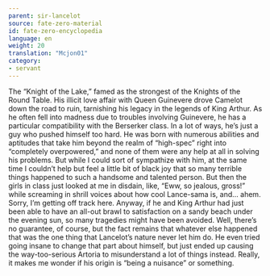 ```yaml
---
parent: sir-lancelot
source: fate-zero-material
id: fate-zero-encyclopedia
language: en
weight: 20
translation: "Mcjon01"
category:
- servant
---
```


The “Knight of the Lake,” famed as the strongest of the Knights of the Round Table.
His illicit love affair with Queen Guinevere drove Camelot down the road to ruin, tarnishing his legacy in the legends of King Arthur.
As he often fell into madness due to troubles involving Guinevere, he has a particular compatibility with the Berserker class. In a lot of ways, he’s just a guy who pushed himself too hard.
He was born with numerous abilities and aptitudes that take him beyond the realm of “high-spec” right into “completely overpowered,” and none of them were any help at all in solving his problems. But while I could sort of sympathize with him, at the same time I couldn’t help but feel a little bit of black joy that so many terrible things happened to such a handsome and talented person. But then the girls in class just looked at me in disdain, like, “Eww, so jealous, gross!” while screaming in shrill voices about how cool Lance-sama is, and… ahem. Sorry, I’m getting off track here.
Anyway, if he and King Arthur had just been able to have an all-out brawl to satisfaction on a sandy beach under the evening sun, so many tragedies might have been avoided. Well, there’s no guarantee, of course, but the fact remains that whatever else happened that was the one thing that Lancelot’s nature never let him do. He even tried going insane to change that part about himself, but just ended up causing the way-too-serious Artoria to misunderstand a lot of things instead. Really, it makes me wonder if his origin is “being a nuisance” or something.
